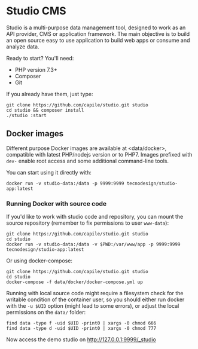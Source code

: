 # Studio CMS

Studio is a multi-purpose data management tool, designed to work as an API provider, CMS or application framework. The main objective is to build an open source easy to use application to build web apps or consume and analyze data.

Ready to start? You'll need:

- PHP version 7.3+
- Composer
- Git

If you already have them, just type:
```
git clone https://github.com/capile/studio.git studio
cd studio && composer install
./studio :start
```

## Docker images

Different purpose Docker images are available at <data/docker>, compatible with latest PHP/nodejs version or to PHP7. Images prefixed with `dev-` enable root access and some additional command-line tools.

You can start using it directly with:
```
docker run -v studio-data:/data -p 9999:9999 tecnodesign/studio-app:latest
```

### Running Docker with source code

If you'd like to work with studio code and repository, you can mount the source repository (remember to fix permissions to user `www-data`):
```
git clone https://github.com/capile/studio.git studio
cd studio
docker run -v studio-data:/data -v $PWD:/var/www/app -p 9999:9999 tecnodesign/studio-app:latest
```

Or using docker-compose:
```
git clone https://github.com/capile/studio.git studio
cd studio
docker-compose -f data/docker/docker-compose.yml up
```

Running with local source code might require a filesystem check for the writable condition of the container user, so you should either run docker with the `-u $UID` option (might lead to some errors), or adjust the local permissions on the `data/` folder:
```
find data -type f -uid $UID -print0 | xargs -0 chmod 666
find data -type d -uid $UID -print0 | xargs -0 chmod 777
```

Now access the demo studio on <http://127.0.0.1:9999/_studio>